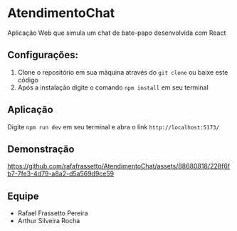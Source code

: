 # AtendimentoChat
Aplicação Web que simula um chat de bate-papo desenvolvida com React

## Configurações:

1. Clone o repositório em sua máquina através do `git clone` ou baixe este código
2. Após a instalação digite o comando `npm install` em seu terminal

## Aplicação

Digite `npm run dev` em seu terminal e abra o link `http://localhost:5173/`


## Demonstração

https://github.com/rafafrassetto/AtendimentoChat/assets/88680818/228f6fb7-7fe3-4d79-a8a2-d5a569d9ce59


## Equipe 

- Rafael Frassetto Pereira
- Arthur Silveira Rocha
